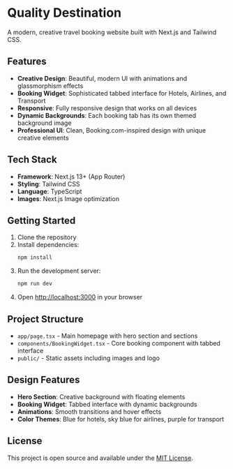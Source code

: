 # Quality Destination

A modern, creative travel booking website built with Next.js and Tailwind CSS.

## Features

- **Creative Design**: Beautiful, modern UI with animations and glassmorphism effects
- **Booking Widget**: Sophisticated tabbed interface for Hotels, Airlines, and Transport
- **Responsive**: Fully responsive design that works on all devices
- **Dynamic Backgrounds**: Each booking tab has its own themed background image
- **Professional UI**: Clean, Booking.com-inspired design with unique creative elements

## Tech Stack

- **Framework**: Next.js 13+ (App Router)
- **Styling**: Tailwind CSS
- **Language**: TypeScript
- **Images**: Next.js Image optimization

## Getting Started

1. Clone the repository
2. Install dependencies:
   ```bash
   npm install
   ```
3. Run the development server:
   ```bash
   npm run dev
   ```
4. Open [http://localhost:3000](http://localhost:3000) in your browser

## Project Structure

- `app/page.tsx` - Main homepage with hero section and sections
- `components/BookingWidget.tsx` - Core booking component with tabbed interface
- `public/` - Static assets including images and logo

## Design Features

- **Hero Section**: Creative background with floating elements
- **Booking Widget**: Tabbed interface with dynamic backgrounds
- **Animations**: Smooth transitions and hover effects
- **Color Themes**: Blue for hotels, sky blue for airlines, purple for transport

## License

This project is open source and available under the [MIT License](LICENSE).
